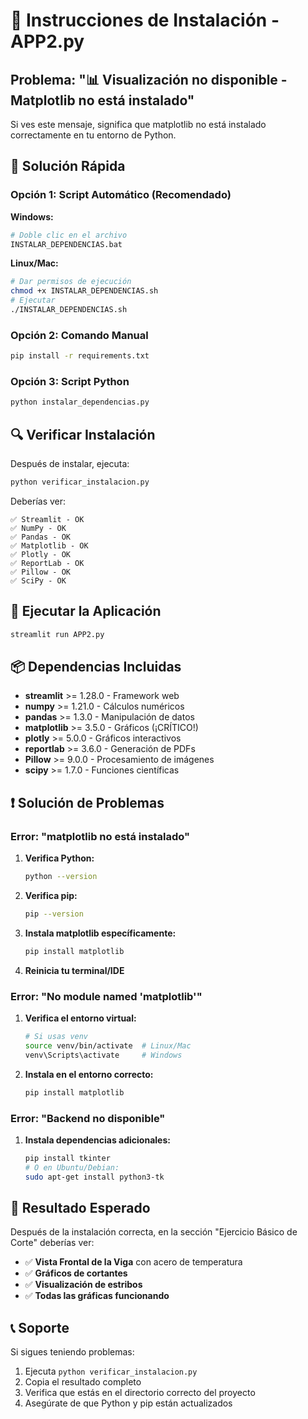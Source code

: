 # 🔧 Instrucciones de Instalación - APP2.py

## Problema: "📊 Visualización no disponible - Matplotlib no está instalado"

Si ves este mensaje, significa que matplotlib no está instalado correctamente en tu entorno de Python.

## 🚀 Solución Rápida

### Opción 1: Script Automático (Recomendado)

**Windows:**
```bash
# Doble clic en el archivo
INSTALAR_DEPENDENCIAS.bat
```

**Linux/Mac:**
```bash
# Dar permisos de ejecución
chmod +x INSTALAR_DEPENDENCIAS.sh
# Ejecutar
./INSTALAR_DEPENDENCIAS.sh
```

### Opción 2: Comando Manual

```bash
pip install -r requirements.txt
```

### Opción 3: Script Python

```bash
python instalar_dependencias.py
```

## 🔍 Verificar Instalación

Después de instalar, ejecuta:

```bash
python verificar_instalacion.py
```

Deberías ver:
```
✅ Streamlit - OK
✅ NumPy - OK
✅ Pandas - OK
✅ Matplotlib - OK
✅ Plotly - OK
✅ ReportLab - OK
✅ Pillow - OK
✅ SciPy - OK
```

## 🚀 Ejecutar la Aplicación

```bash
streamlit run APP2.py
```

## 📦 Dependencias Incluidas

- **streamlit** >= 1.28.0 - Framework web
- **numpy** >= 1.21.0 - Cálculos numéricos
- **pandas** >= 1.3.0 - Manipulación de datos
- **matplotlib** >= 3.5.0 - Gráficos (¡CRÍTICO!)
- **plotly** >= 5.0.0 - Gráficos interactivos
- **reportlab** >= 3.6.0 - Generación de PDFs
- **Pillow** >= 9.0.0 - Procesamiento de imágenes
- **scipy** >= 1.7.0 - Funciones científicas

## ❗ Solución de Problemas

### Error: "matplotlib no está instalado"

1. **Verifica Python:**
   ```bash
   python --version
   ```

2. **Verifica pip:**
   ```bash
   pip --version
   ```

3. **Instala matplotlib específicamente:**
   ```bash
   pip install matplotlib
   ```

4. **Reinicia tu terminal/IDE**

### Error: "No module named 'matplotlib'"

1. **Verifica el entorno virtual:**
   ```bash
   # Si usas venv
   source venv/bin/activate  # Linux/Mac
   venv\Scripts\activate     # Windows
   ```

2. **Instala en el entorno correcto:**
   ```bash
   pip install matplotlib
   ```

### Error: "Backend no disponible"

1. **Instala dependencias adicionales:**
   ```bash
   pip install tkinter
   # O en Ubuntu/Debian:
   sudo apt-get install python3-tk
   ```

## 🎯 Resultado Esperado

Después de la instalación correcta, en la sección "Ejercicio Básico de Corte" deberías ver:

- ✅ **Vista Frontal de la Viga** con acero de temperatura
- ✅ **Gráficos de cortantes** 
- ✅ **Visualización de estribos**
- ✅ **Todas las gráficas funcionando**

## 📞 Soporte

Si sigues teniendo problemas:

1. Ejecuta `python verificar_instalacion.py`
2. Copia el resultado completo
3. Verifica que estás en el directorio correcto del proyecto
4. Asegúrate de que Python y pip están actualizados 